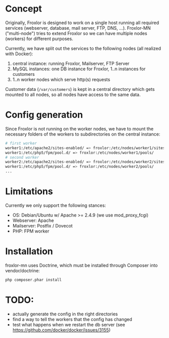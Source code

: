# Concept

Originally, Froxlor is designed to work on a single host running all required services (webserver, database,
 mail server, FTP, DNS, ...). Froxlor-MN ("multi-node") tries to extend Froxlor so we can have multiple nodes 
 (workers) for different purposes.
 
Currently, we have split out the services to the following nodes (all realized with Docker):

1. central instance: running Froxlor, Mailserver, FTP Server
2. MySQL instances: one DB instance for Froxlor, 1..n instances for customers
3. 1..n worker nodes which serve http(s) requests

Customer data (`/var/customers`) is kept in a central directory which gets mounted to all nodes, so all nodes
 have access to the same data.
  
# Config generation 
Since Froxlor is not running on the worker nodes, we have to mount the necessary folders of the workers to 
subdirectories on the central instance:
  
```bash
# first worker
worker1:/etc/apache2/sites-enabled/ => froxlor:/etc/nodes/worker1/sites/
worker1:/etc/php5/fpm/pool.d/ => froxlor:/etc/nodes/worker1/pools/
# second worker
worker2:/etc/apache2/sites-enabled/ => froxlor:/etc/nodes/worker2/sites/
worker1:/etc/php5/fpm/pool.d/ => froxlor:/etc/nodes/worker2/pools/
...
```
 
# Limitations

Currently we only support the following stances:

* OS: Debian/Ubuntu w/ Apache >= 2.4.9 (we use mod_proxy_fcgi)
* Webserver: Apache
* Mailserver: Postfix / Dovecot
* PHP: FPM worker 

# Installation

froxlor-mn uses Doctrine, which must be installed through Composer into vendor/doctrine:

```bash
php composer.phar install
```
 
# TODO:

* actually generate the config in the right directories
* find a way to tell the workers that the config has changed
* test what happens when we restart the db server (see https://github.com/docker/docker/issues/3155)